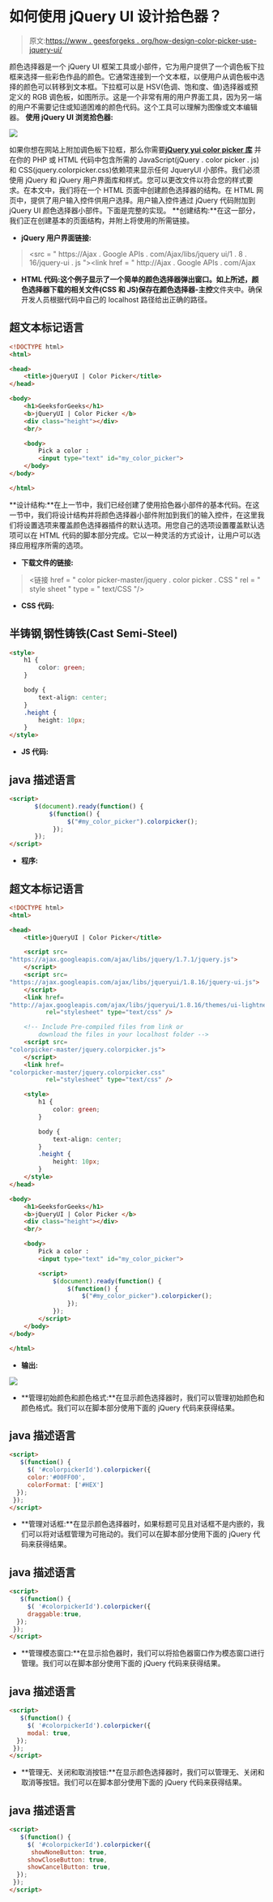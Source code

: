 # 如何使用 jQuery UI 设计拾色器？

> 原文:[https://www . geesforgeks . org/how-design-color-picker-use-jquery-ui/](https://www.geeksforgeeks.org/how-to-design-color-picker-using-jquery-ui/)

颜色选择器是一个 jQuery UI 框架工具或小部件，它为用户提供了一个调色板下拉框来选择一些彩色作品的颜色。它通常连接到一个文本框，以便用户从调色板中选择的颜色可以转移到文本框。下拉框可以是 HSV(色调、饱和度、值)选择器或预定义的 RGB 调色板，如图所示。这是一个非常有用的用户界面工具，因为另一端的用户不需要记住或知道困难的颜色代码。这个工具可以理解为图像或文本编辑器。
**使用 jQuery UI 浏览拾色器:**

![](img/c58c9cf5edad830c9c05da3b2f7a4aa3.png)

如果你想在网站上附加调色板下拉框，那么你需要[**jQuery yui color picker 库**](https://github.com/vanderlee/colorpicker) 并在你的 PHP 或 HTML 代码中包含所需的 JavaScript(jQuery . color picker . js)和 CSS(jquery.colorpicker.css)依赖项来显示任何 JqueryUI 小部件。我们必须使用 jQuery 和 jQuery 用户界面库和样式。您可以更改文件以符合您的样式要求。在本文中，我们将在一个 HTML 页面中创建颜色选择器的结构。在 HTML 网页中，提供了用户输入控件供用户选择。用户输入控件通过 jQuery 代码附加到 jQuery UI 颜色选择器小部件。下面是完整的实现。
**创建结构:**在这一部分，我们正在创建基本的页面结构，并附上将使用的所需链接。

*   **jQuery 用户界面链接:**

> <src = " https://Ajax . Google APIs . com/Ajax/libs/jquery ui/1 . 8 . 16/jquery-ui . js "></script><link href = " http://Ajax . Google APIs . com/Ajax

*   **HTML 代码:**这个例子显示了一个简单的颜色选择器弹出窗口。如上所述，颜色选择器下载的相关文件(CSS 和 JS)保存在**颜色选择器-主控**文件夹中。确保开发人员根据代码中自己的 localhost 路径给出正确的路径。

## 超文本标记语言

```html
<!DOCTYPE html>
<html>

<head>
    <title>jQueryUI | Color Picker</title>
</head>

<body>
    <h1>GeeksforGeeks</h1>
    <b>jQueryUI | Color Picker </b>
    <div class="height"></div>
    <br/>

    <body>
        Pick a color :
        <input type="text" id="my_color_picker">
    </body>
</body>

</html>
```

**设计结构:**在上一节中，我们已经创建了使用拾色器小部件的基本代码。在这一节中，我们将设计结构并将颜色选择器小部件附加到我们的输入控件，在这里我们将设置选项来覆盖颜色选择器插件的默认选项。用您自己的选项设置覆盖默认选项可以在 HTML 代码的脚本部分完成。它以一种灵活的方式设计，让用户可以选择应用程序所需的选项。

*   **下载文件的链接:**

> <链接 href = " color picker-master/jquery . color picker . CSS " rel = " style sheet " type = " text/CSS "/>

*   **CSS 代码:**

## 半铸钢ˌ钢性铸铁(Cast Semi-Steel)

```html
<style>
    h1 {
        color: green;
    }

    body {
        text-align: center;
    }
    .height {
        height: 10px;
    }
</style>
```

*   **JS 代码:**

## java 描述语言

```html
<script>
       $(document).ready(function() {
           $(function() {
                $("#my_color_picker").colorpicker();
            });
       });
</script>
```

*   **程序:**

## 超文本标记语言

```html
<!DOCTYPE html>
<html>

<head>
    <title>jQueryUI | Color Picker</title>

    <script src=
"https://ajax.googleapis.com/ajax/libs/jquery/1.7.1/jquery.js">
    </script>
    <script src=
"https://ajax.googleapis.com/ajax/libs/jqueryui/1.8.16/jquery-ui.js">
    </script>
    <link href=
"http://ajax.googleapis.com/ajax/libs/jqueryui/1.8.16/themes/ui-lightness/jquery-ui.css"
          rel="stylesheet" type="text/css" />

    <!-- Include Pre-compiled files from link or
        download the files in your localhost folder -->
    <script src=
"colorpicker-master/jquery.colorpicker.js">
    </script>
    <link href=
"colorpicker-master/jquery.colorpicker.css"
          rel="stylesheet" type="text/css" />

    <style>
        h1 {
            color: green;
        }

        body {
            text-align: center;
        }
        .height {
            height: 10px;
        }
    </style>
</head>

<body>
    <h1>GeeksforGeeks</h1>
    <b>jQueryUI | Color Picker </b>
    <div class="height"></div>
    <br/>

    <body>
        Pick a color :
        <input type="text" id="my_color_picker">

        <script>
            $(document).ready(function() {
                $(function() {
                    $("#my_color_picker").colorpicker();
                });
            });
        </script>
    </body>
</body>

</html>
```

*   **输出:**

![](img/0f46fa438147591fefc1a87725b902d9.png)

*   **管理初始颜色和颜色格式:**在显示颜色选择器时，我们可以管理初始颜色和颜色格式。我们可以在脚本部分使用下面的 jQuery 代码来获得结果。

## java 描述语言

```html
<script>
   $(function() {
     $( '#colorpickerId').colorpicker({
     color:'#00FF00',
     colorFormat: ['#HEX']
  });
 });  
</script>
```

*   **管理对话框:**在显示颜色选择器时，如果标题可见且对话框不是内嵌的，我们可以将对话框管理为可拖动的。我们可以在脚本部分使用下面的 jQuery 代码来获得结果。

## java 描述语言

```html
<script>
   $(function() {
     $( '#colorpickerId').colorpicker({
     draggable:true,
  });
 });  
</script>
```

*   **管理模态窗口:**在显示拾色器时，我们可以将拾色器窗口作为模态窗口进行管理。我们可以在脚本部分使用下面的 jQuery 代码来获得结果。

## java 描述语言

```html
<script>
   $(function() {
     $( '#colorpickerId').colorpicker({
     modal: true,
  });
 });  
</script>
```

*   **管理无、关闭和取消按钮:**在显示颜色选择器时，我们可以管理无、关闭和取消等按钮。我们可以在脚本部分使用下面的 jQuery 代码来获得结果。

## java 描述语言

```html
<script>
   $(function() {
     $( '#colorpickerId').colorpicker({
      showNoneButton: true,
     showCloseButton: true,
     showCancelButton: true,
  });
 });  
</script>
```